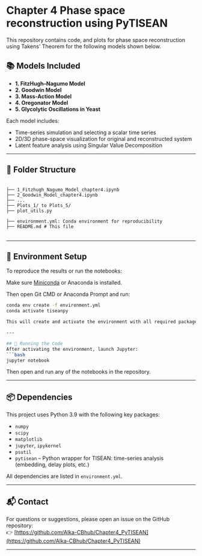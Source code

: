 #  Chapter 4 Phase space reconstruction using PyTISEAN

This repository contains code, and plots for phase space reconstruction using Takens' Theorem for the following models shown below.

## 📚 Models Included

- **1. FitzHugh–Nagumo Model**
- **2. Goodwin Model**
- **3. Mass-Action Model**
- **4. Oregonator Model**
- **5. Glycolytic Oscillations in Yeast**



Each model includes:
- Time-series simulation and selecting a scalar time series
- 2D/3D phase-space visualization for original and reconstructed system
- Latent feature analysis using Singular Value Decomposition

---

## 📁 Folder Structure

<pre> <code> 
├── 1_Fitzhugh_Nagumo_Model_chapter4.ipynb 
├── 2_Goodwin_Model_chapter4.ipynb 
├── ... 
├── Plots_1/ to Plots_5/ 
├── plot_utils.py 

├── environment.yml: Conda environment for reproducibility
├── README.md # This file
</code> </pre>



---

## 🧪 Environment Setup

To reproduce the results or run the notebooks:

Make sure [Miniconda](https://docs.conda.io/en/latest/miniconda.html) or Anaconda is installed.

Then open Git CMD or Anaconda Prompt and run:

```bash
conda env create -f environment.yml
conda activate tiseanpy

This will create and activate the environment with all required packages.

---

## 🚀 Running the Code
After activating the environment, launch Jupyter:
```bash
jupyter notebook
```
Then open and run any of the notebooks in the repository.

---

## 📦 Dependencies
This project uses Python 3.9 with the following key packages:

- `numpy` 
- `scipy` 
- `matplotlib` 
- `jupyter`, `ipykernel` 
- `psutil` 
- `pytisean` – Python wrapper for TISEAN: time-series analysis (embedding, delay plots, etc.)

All dependencies are listed in `environment.yml`.

---
## 📬 Contact
For questions or suggestions, please open an issue on the GitHub repository:  
👉 [https://github.com/Alka-CBhub/Chapter4_PyTISEAN](https://github.com/Alka-CBhub/Chapter4_PyTISEAN)

---